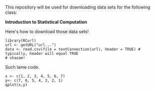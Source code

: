 This repository will be used for downloading data sets for the following class:

  **Introduction to Statistical Computation**

Here's how to download those data sets!

```{r}
library(RCurl)
url <- getURL("url...")
data <- read.csv(file = textConnection(url), header = TRUE) # typically, header will equal TRUE
# shazam!
```

Such lame code.

```{r}
x <- c(1, 2, 3, 4, 5, 6, 7)
y<- c(7, 6, 5, 4, 3, 2, 1)
qplot(x,y)
```